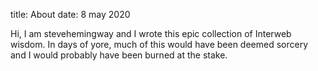 title: About
date: 8 may 2020


Hi, I am stevehemingway and I wrote this epic collection of Interweb
wisdom. In days of yore, much of this would have been deemed sorcery
and I would probably have been burned at the stake.


